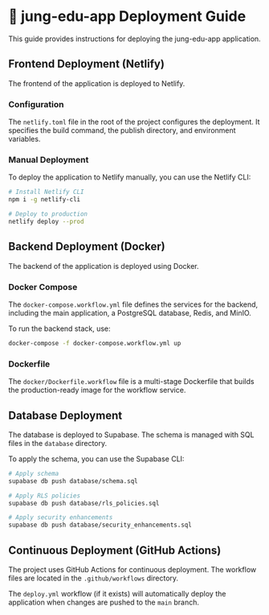 # 🚀 jung-edu-app Deployment Guide

This guide provides instructions for deploying the jung-edu-app application.

## Frontend Deployment (Netlify)

The frontend of the application is deployed to Netlify.

### Configuration

The `netlify.toml` file in the root of the project configures the deployment. It specifies the build command, the publish directory, and environment variables.

### Manual Deployment

To deploy the application to Netlify manually, you can use the Netlify CLI:

```bash
# Install Netlify CLI
npm i -g netlify-cli

# Deploy to production
netlify deploy --prod
```

## Backend Deployment (Docker)

The backend of the application is deployed using Docker.

### Docker Compose

The `docker-compose.workflow.yml` file defines the services for the backend, including the main application, a PostgreSQL database, Redis, and MinIO.

To run the backend stack, use:

```bash
docker-compose -f docker-compose.workflow.yml up
```

### Dockerfile

The `docker/Dockerfile.workflow` file is a multi-stage Dockerfile that builds the production-ready image for the workflow service.

## Database Deployment

The database is deployed to Supabase. The schema is managed with SQL files in the `database` directory.

To apply the schema, you can use the Supabase CLI:

```bash
# Apply schema
supabase db push database/schema.sql

# Apply RLS policies
supabase db push database/rls_policies.sql

# Apply security enhancements
supabase db push database/security_enhancements.sql
```

## Continuous Deployment (GitHub Actions)

The project uses GitHub Actions for continuous deployment. The workflow files are located in the `.github/workflows` directory.

The `deploy.yml` workflow (if it exists) will automatically deploy the application when changes are pushed to the `main` branch.
